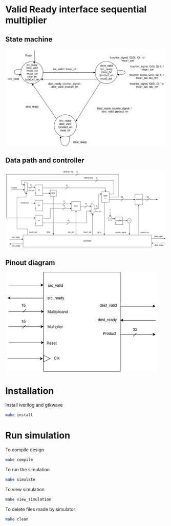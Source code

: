 # Valid Ready interface sequential multiplier

## State machine
![state_machine](./docs/state_machine.jpg)

## Data path and controller
![state_machine](./docs/data_path_and_controller.jpg)

## Pinout diagram
![state_machine](./docs/pinout_diagram.jpg)

# Installation

Install iverilog and gtkwave
```bash
make install
```

# Run simulation
To compile design
```bash
make compile
```

To run the simulation
```bash
make simulate
```

To view simulation
```bash
make view_simulation
```

To delete files made by simulator
```bash
make clean
```

